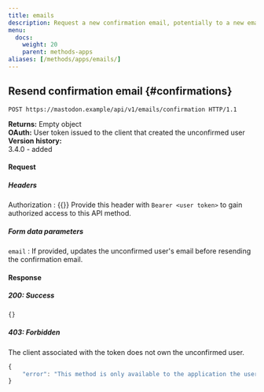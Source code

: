 ```yaml
---
title: emails
description: Request a new confirmation email, potentially to a new email address.
menu:
  docs:
    weight: 20
    parent: methods-apps
aliases: [/methods/apps/emails/]
---
```


## Resend confirmation email {#confirmations}

```http
POST https://mastodon.example/api/v1/emails/confirmation HTTP/1.1
```

**Returns:** Empty object\
**OAuth:** User token issued to the client that created the unconfirmed user\
**Version history:**\
3.4.0 - added

#### Request
##### Headers

Authorization 
: {{<required>}} Provide this header with `Bearer <user token>` to gain authorized access to this API method.

##### Form data parameters

`email`
: If provided, updates the unconfirmed user's email before resending the confirmation email.

#### Response
##### 200: Success

```javascript
{}
```

##### 403: Forbidden
The client associated with the token does not own the unconfirmed user.

```javascript
{
	"error": "This method is only available to the application the user originally signed-up with"
}
```
